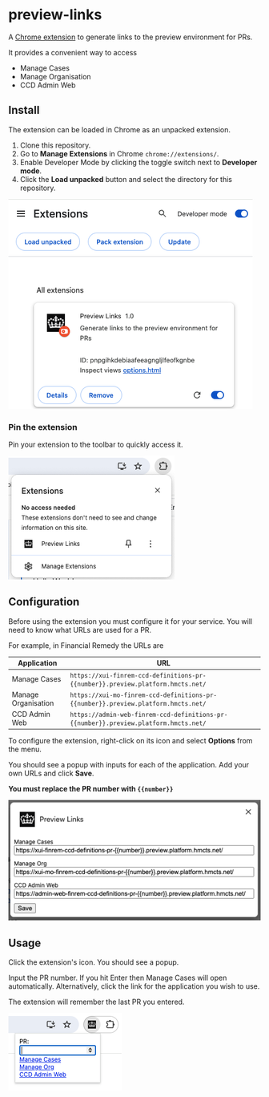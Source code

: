 # preview-links
A [Chrome extension](https://developer.chrome.com/docs/extensions) to generate links to the preview environment for PRs.

It provides a convenient way to access
- Manage Cases
- Manage Organisation
- CCD Admin Web

## Install
The extension can be loaded in Chrome as an unpacked extension.

1. Clone this repository.
2. Go to **Manage Extensions** in Chrome `chrome://extensions/`.
3. Enable Developer Mode by clicking the toggle switch next to **Developer mode**.
4. Click the **Load unpacked** button and select the directory for this repository.

![install.png](images/install.png)

### Pin the extension
Pin your extension to the toolbar to quickly access it.

![pin.png](images/pin.png)

## Configuration
Before using the extension you must configure it for your service. You will need to know what URLs are used for a PR.

For example, in Financial Remedy the URLs are

| Application         | URL                                                                                  |
|---------------------|--------------------------------------------------------------------------------------|
| Manage Cases        | `https://xui-finrem-ccd-definitions-pr-{{number}}.preview.platform.hmcts.net/`       |
| Manage Organisation | `https://xui-mo-finrem-ccd-definitions-pr-{{number}}.preview.platform.hmcts.net/`    |
| CCD Admin Web       | `https://admin-web-finrem-ccd-definitions-pr-{{number}}.preview.platform.hmcts.net/` |

To configure the extension, right-click on its icon and select **Options** from the menu.

You should see a popup with inputs for each of the application. Add your own URLs and click **Save**.

**You must replace the PR number with `{{number}}`** 

![options.png](images/options.png)

## Usage
Click the extension's icon. You should see a popup.

Input the PR number. If you hit Enter then Manage Cases will open automatically. Alternatively, click the link for the 
application you wish to use. 

The extension will remember the last PR you entered.

![usage.png](images/usage.png)
